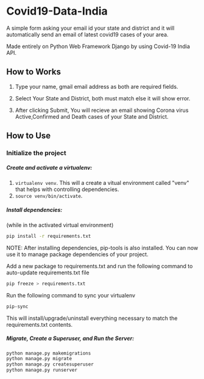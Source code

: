 # Covid19-Data-India
A simple form asking your email id your state and district and it will automatically send an email of latest covid19 cases of your area.

Made entirely on Python Web Framework Django by using Covid-19 India API.

## How to Works

1. Type your name, gmail email address as both are required fields.

2. Select Your State and District, both must match else it will show error.

3. After clicking Submit, You will recieve an email showing Corona virus Active,Confirmed and Death cases of your State and District.

## How to Use

### Initialize the project

##### Create and activate a virtualenv:

1. `virtualenv venv`. This will a create a vitual environment called "venv" that helps with controlling dependencies.
2. `source venv/bin/activate`. 


##### Install dependencies:

(while in the activated virtual environment)
```bash
pip install -r requirements.txt
```
NOTE: After installing dependencies, pip-tools is also installed. You can now use it to manage package dependencies of your project.

Add a new package to requirements.txt and run the following command to auto-update requirements.txt file
```bash
pip freeze > requirements.txt
```

Run the following command to sync your virtualenv
```bash
pip-sync
```
 This will install/upgrade/uninstall everything necessary to match the requirements.txt contents.

##### Migrate, Create a Superuser, and Run the Server:
```bash
python manage.py makemigrations
python manage.py migrate
python manage.py createsuperuser
python manage.py runserver
```
